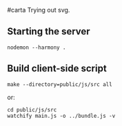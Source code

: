 #carta
Trying out svg.

## Starting the server
```
nodemon --harmony .
```

## Build client-side script
```
make --directory=public/js/src all
```
or:
```
cd public/js/src
watchify main.js -o ../bundle.js -v
```